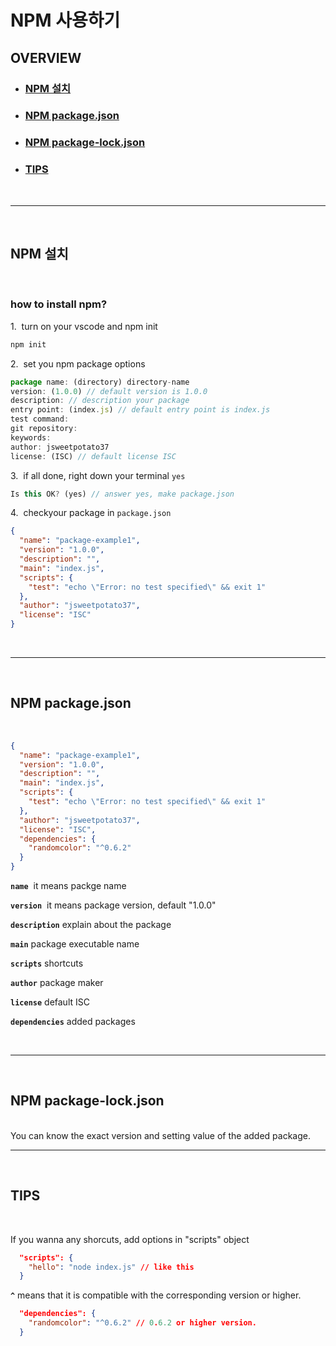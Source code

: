 # NPM 사용하기

## OVERVIEW

- ### [NPM 설치](#npm-ec84a4ecb998-1)
- ### [NPM package.json](#npm-packagejson-1)
- ### [NPM package-lock.json](#npm-package-lockjson-1)
- ### [TIPS](#tips-1)

<br>
<hr>
<br>

## NPM 설치

<br>

### **how to install npm?**

<p>1. &#xa0;turn on your vscode and npm init</p>

```js
npm init
```

<p>2. &#xa0;set you npm package options</p>

```js
package name: (directory) directory-name
version: (1.0.0) // default version is 1.0.0
description: // description your package
entry point: (index.js) // default entry point is index.js
test command:
git repository:
keywords:
author: jsweetpotato37
license: (ISC) // default license ISC
```

<p>3. &#xa0;if all done, right down your terminal <code>yes</code></p>

```js
Is this OK? (yes) // answer yes, make package.json
```

<p>4. &#xa0;checkyour package in <code>package.json</code></p>

```json
{
  "name": "package-example1",
  "version": "1.0.0",
  "description": "",
  "main": "index.js",
  "scripts": {
    "test": "echo \"Error: no test specified\" && exit 1"
  },
  "author": "jsweetpotato37",
  "license": "ISC"
}
```

<br>
<hr>
<br>

## NPM package.json
<br>

```json
{
  "name": "package-example1",
  "version": "1.0.0",
  "description": "",
  "main": "index.js",
  "scripts": {
    "test": "echo \"Error: no test specified\" && exit 1"
  },
  "author": "jsweetpotato37",
  "license": "ISC",
  "dependencies": {
    "randomcolor": "^0.6.2"
  }
}
```

**<code>name</code>** &#xa0;it means packge name

**<code>version</code>** &#xa0;it means package version, default "1.0.0"

**<code>description</code>** explain about the package

**<code>main</code>** package executable name

**<code>scripts</code>** shortcuts

**<code>author</code>** package maker

**<code>license</code>** default ISC

**<code>dependencies</code>** added packages

<br>
<hr>
<br>

## NPM package-lock.json
<br>
You can know the exact version and setting value of the added package.

<!-- ```json

``` -->

<br>
<hr>
<br>

## TIPS

<br>

If you wanna any shorcuts, add options in "scripts" object

```json
  "scripts": {
    "hello": "node index.js" // like this
  }
```

**<code>^</code>** means that it is compatible with the corresponding version or higher.
```json
  "dependencies": {
    "randomcolor": "^0.6.2" // 0.6.2 or higher version.
  }
```
